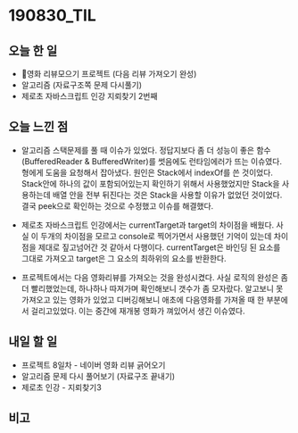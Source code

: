 # 190830_TIL
## 오늘 한 일
- 영화 리뷰모으기 프로젝트 (다음 리뷰 가져오기 완성)
- 알고리즘 (자료구조쪽 문제 다시풀기)
- 제로초 자바스크립트 인강 지뢰찾기 2번째
##

## 오늘 느낀 점
- 알고리즘 스택문제를 풀 때 이슈가 있었다. 정답지보다 좀 더 성능이 좋은 함수(BufferedReader & BufferedWriter)를 썻음에도 런타임에러가 뜨는 이슈였다. 형에게 도움을 요청해서 잡아냈다. 원인은 Stack에서 indexOf를 쓴 것이었다. Stack안에 하나의 값이 포함되어있는지 확인하기 위해서 사용했었지만 Stack을 사용하는데 배열 안을 전부 뒤진다는 것은 Stack을 사용할 이유가 없었던 것이었다. 결국 peek으로 확인하는 것으로 수정했고 이슈를 해결했다.

- 제로초 자바스크립트 인강에서는 currentTarget과 target의 차이점을 배웠다. 사실 이 두개의 차이점을 모르고 console로 찍어가면서 사용했던 기억이 있는데 차이점을 제대로 짚고넘어간 것 같아서 다행이다. currentTarget은 바인딩 된 요소를 그대로 가져오고 target은 그 요소의 최하위의 요소를 반환한다.

- 프로젝트에서는 다음 영화리뷰를 가져오는 것을 완성시켰다. 사실 로직의 완성은 좀 더 빨리했었는데, 하나하나 따져가며 확인해보니 갯수가 좀 모자랐다. 알고보니 못가져오고 있는 영화가 있었고 디버깅해보니 애초에 다음영화를 가져올 때 한 부분에서 걸리고있었다. 이는 중간에 재개봉 영화가 껴있어서 생긴 이슈였다. 


## 내일 할 일
- 프로젝트 8일차 - 네이버 영화 리뷰 긁어오기 
- 알고리즘 문제 다시 풀어보기 (자료구조 끝내기)
- 제로초 인강 - 지뢰찾기3
##

## 비고